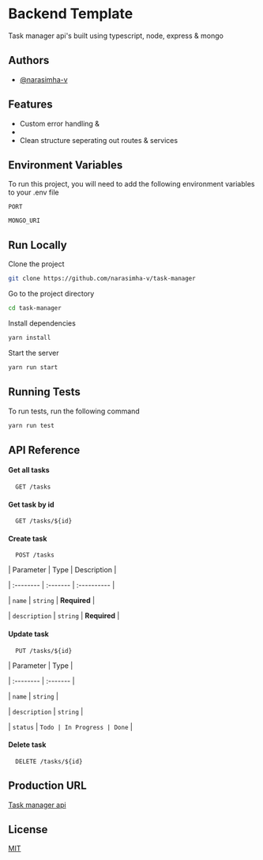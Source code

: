 # Backend Template

Task manager api's built using typescript, node, express & mongo

## Authors

-   [@narasimha-v](https://github.com/narasimha-v)

## Features

-   Custom error handling &
-
-   Clean structure seperating out routes & services

## Environment Variables

To run this project, you will need to add the following environment variables to your .env file

`PORT`

`MONGO_URI`

## Run Locally

Clone the project

```bash
git clone https://github.com/narasimha-v/task-manager
```

Go to the project directory

```bash
cd task-manager
```

Install dependencies

```bash
yarn install
```

Start the server

```bash
yarn run start
```

## Running Tests

To run tests, run the following command

```bash
yarn run test
```

## API Reference

#### Get all tasks

```http
  GET /tasks
```

#### Get task by id

```http
  GET /tasks/${id}
```

#### Create task

```http
  POST /tasks
```

| Parameter | Type | Description |

| :-------- | :------- | :---------- |

| `name` | `string` | **Required** |

| `description` | `string` | **Required** |

#### Update task

```http
  PUT /tasks/${id}
```

| Parameter | Type |

| :-------- | :------- |

| `name` | `string` |

| `description` | `string` |

| `status` | `Todo | In Progress | Done` |

#### Delete task

```http
  DELETE /tasks/${id}
```

## Production URL

[Task manager api]()

## License

[MIT](https://choosealicense.com/licenses/mit/)

